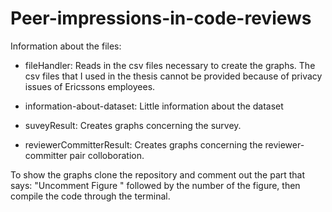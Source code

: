 # Peer-impressions-in-code-reviews

Information about the files:

* fileHandler: Reads in the csv files necessary to create the graphs. The csv files that I used in the thesis cannot be     provided because of privacy issues of Ericssons employees.
  
* information-about-dataset: Little information about the dataset

* suveyResult: Creates graphs concerning the survey.

* reviewerCommitterResult: Creates graphs concerning the reviewer-committer pair colloboration.


To show the graphs clone the repository and comment out the part that says: "Uncomment Figure " followed by the number of the figure, then compile the code through the terminal.

